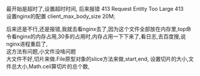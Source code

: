 最开始是超时了,设置超时时间,
后来报错 413
Request Entity Too Large  413  
设置nginx的配置 client_max_body_size 20M;   

后来还是不行,还是报错,我就去看nginx去了,因为这个文件全部放在内存里,top命令看nginx的内存占用,30多的占用时,内存占用一下下来了,看日志,去百度搜,说nginx进程重启了,  
这方法有问题,小文件没啥问题  
大文件不好,切片来做.File原型对象的slice方法来做,start,end, 
设置切片的大小,文件总大小,Math.ceil算切片的总个数,    
